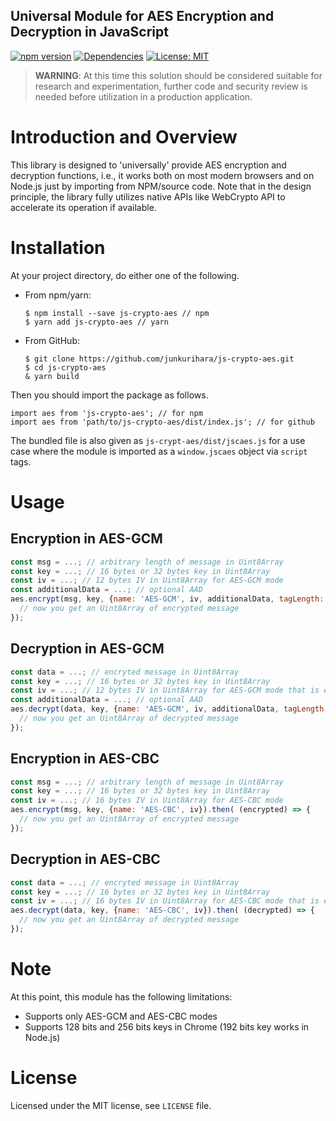 Universal Module for AES Encryption and Decryption in JavaScript
--

[![npm version](https://badge.fury.io/js/js-crypto-aes.svg)](https://badge.fury.io/js/js-crypto-aes)
[![Dependencies](https://david-dm.org/junkurihara/jscu.svg?path=packages/js-crypto-aes)](https://david-dm.org/junkurihara/jscu?path=packages/js-crypto-aes)
[![License: MIT](https://img.shields.io/badge/License-MIT-yellow.svg)](https://opensource.org/licenses/MIT)

> **WARNING**: At this time this solution should be considered suitable for research and experimentation, further code and security review is needed before utilization in a production application.

# Introduction and Overview

This library is designed to 'universally' provide AES encryption and decryption functions, i.e., it works both on most modern browsers and on Node.js just by importing from NPM/source code. Note that in the design principle, the library fully utilizes native APIs like WebCrypto API to accelerate its operation if available. 

# Installation

At your project directory, do either one of the following.

- From npm/yarn:
  ```shell
  $ npm install --save js-crypto-aes // npm
  $ yarn add js-crypto-aes // yarn
  ```
- From GitHub:
  ```shell
  $ git clone https://github.com/junkurihara/js-crypto-aes.git
  $ cd js-crypto-aes
  & yarn build
  ```

Then you should import the package as follows.

```shell
import aes from 'js-crypto-aes'; // for npm
import aes from 'path/to/js-crypto-aes/dist/index.js'; // for github
```

The bundled file is also given as `js-crypt-aes/dist/jscaes.js` for a use case where the module is imported as a `window.jscaes` object via `script` tags.
  
# Usage

## Encryption in AES-GCM

```javascript
const msg = ...; // arbitrary length of message in Uint8Array
const key = ...; // 16 bytes or 32 bytes key in Uint8Array
const iv = ...; // 12 bytes IV in Uint8Array for AES-GCM mode
const additionalData = ...; // optional AAD
aes.encrypt(msg, key, {name: 'AES-GCM', iv, additionalData, tagLength: 16}).then( (encrypted) => {
  // now you get an Uint8Array of encrypted message
});
```

## Decryption in AES-GCM

```javascript
const data = ...; // encryted message in Uint8Array
const key = ...; // 16 bytes or 32 bytes key in Uint8Array
const iv = ...; // 12 bytes IV in Uint8Array for AES-GCM mode that is exactly same as the one used in encryption
const additionalData = ...; // optional AAD
aes.decrypt(data, key, {name: 'AES-GCM', iv, additionalData, tagLength: 16}).then( (decrypted) => {
  // now you get an Uint8Array of decrypted message
});
```

## Encryption in AES-CBC

```javascript
const msg = ...; // arbitrary length of message in Uint8Array
const key = ...; // 16 bytes or 32 bytes key in Uint8Array
const iv = ...; // 16 bytes IV in Uint8Array for AES-CBC mode
aes.encrypt(msg, key, {name: 'AES-CBC', iv}).then( (encrypted) => {
  // now you get an Uint8Array of encrypted message
});
```

## Decryption in AES-CBC

```javascript
const data = ...; // encryted message in Uint8Array
const key = ...; // 16 bytes or 32 bytes key in Uint8Array
const iv = ...; // 16 bytes IV in Uint8Array for AES-CBC mode that is exactly same as the one used in encryption
aes.decrypt(data, key, {name: 'AES-CBC', iv}).then( (decrypted) => {
  // now you get an Uint8Array of decrypted message
});
```


# Note

At this point, this module has the following limitations:
- Supports only AES-GCM and AES-CBC modes
- Supports 128 bits and 256 bits keys in Chrome (192 bits key works in Node.js)

# License
Licensed under the MIT license, see `LICENSE` file.